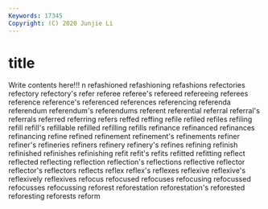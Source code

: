 ```yaml
---
Keywords: 17345
Copyright: (C) 2020 Junjie Li
---
```


# title

Write contents here!!!
n 
refashioned 
refashioning 
refashions 
refectories
refectory 
refectory's 
refer 
referee 
referee's 
refereed 
refereeing 
referees 
reference 
reference's
referenced 
references 
referencing 
referenda 
referendum 
referendum's 
referendums 
referent 
referential 
referral
referral's 
referrals 
referred 
referring 
refers 
reffed 
reffing 
refile 
refiled 
refiles
refiling 
refill 
refill's 
refillable 
refilled 
refilling 
refills 
refinance 
refinanced 
refinances
refinancing 
refine 
refined 
refinement 
refinement's 
refinements 
refiner 
refiner's 
refineries 
refiners
refinery 
refinery's 
refines 
refining 
refinish 
refinished 
refinishes 
refinishing 
refit 
refit's
refits 
refitted 
refitting 
reflect 
reflected 
reflecting 
reflection 
reflection's 
reflections 
reflective
reflector 
reflector's 
reflectors 
reflects 
reflex 
reflex's 
reflexes 
reflexive 
reflexive's 
reflexively
reflexives 
refocus 
refocused 
refocuses 
refocusing 
refocussed 
refocusses 
refocussing 
reforest 
reforestation
reforestation's 
reforested 
reforesting 
reforests 
reform 
